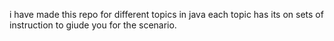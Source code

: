 i have made this repo for different topics in java
each topic has its on sets of instruction to giude you for the scenario.
